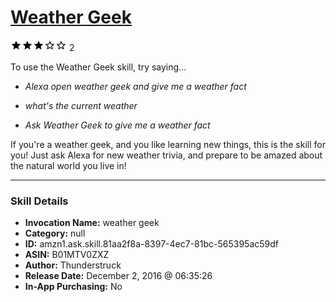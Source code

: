 # [Weather Geek](http://alexa.amazon.com/#skills/amzn1.ask.skill.81aa2f8a-8397-4ec7-81bc-565395ac59df)
![3 stars](../../images/ic_star_black_18dp_1x.png)![3 stars](../../images/ic_star_black_18dp_1x.png)![3 stars](../../images/ic_star_black_18dp_1x.png)![3 stars](../../images/ic_star_border_black_18dp_1x.png)![3 stars](../../images/ic_star_border_black_18dp_1x.png) 2

To use the Weather Geek skill, try saying...

* *Alexa open weather geek and give me a weather fact*

* *what's the current weather*

* *Ask Weather Geek to give me a weather fact*

If you're a weather geek, and you like learning new things, this is the skill for you! Just ask Alexa for new weather trivia, and prepare to be amazed about the natural world you live in!

***

### Skill Details

* **Invocation Name:** weather geek
* **Category:** null
* **ID:** amzn1.ask.skill.81aa2f8a-8397-4ec7-81bc-565395ac59df
* **ASIN:** B01MTV0ZXZ
* **Author:** Thunderstruck
* **Release Date:** December 2, 2016 @ 06:35:26
* **In-App Purchasing:** No
